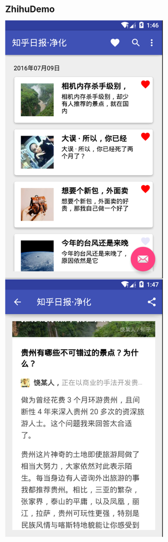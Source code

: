 # ZhihuDemo

![Aaron Swartz](https://raw.githubusercontent.com/action-hong/MarkdownPhotos/master/pic1.PNG)
![Aaron Swartz](https://raw.githubusercontent.com/action-hong/MarkdownPhotos/master/pic2.PNG)
